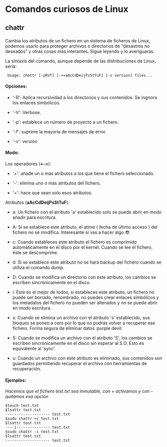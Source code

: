 # Comandos curiosos de Linux
## chattr<p>
 
Cambia los atributos de un fichero en un sistema de ficheros de Linux, podemos usarlo para proteger archivos o directorios de "desastres no deseados" y otras cosas más interantes. Sigue leyendo y lo averiguarás.<p>
La sintaxis del comando, aunque depende de las distribuciones de Linux, sería:<p>
``` Usage: chattr [-pRVf] [-+=aAcCdDeijPsStTuF] [-v version] files...```<p>

#### Opciones:<p>
- '-R': Aplica recursividad a los directorios y sus contenidos. Se ingnora los enlaces simbólicos.<p>
- '-V': Verbose.<p>
- '-p': establece un número de proyecto a un fichero.<p>
- '-f': suprime la mayoría de mensajes de error.<p>
- '-v': versión<p>

#### Modo:
Los operadores (**+-=**):<p>
- '+': añade un o más atributos a los que tiene el fichero seleccionado.<p>
- '-': elimina uno o más atributos del fichero.<p>
- '=': hace que sean solo esos atributos.<p>

Atributos (**aAcCdDeijPsStTuF**):<p>
- a: Un fichero con el atributo 'a' establecido solo se puede abrir en modo añadir para escritura.<p>
- A: Si se establece este atributo, el atime ( fecha de último acceso ) del fichero no se modifica. Interesante si vas a hacer algo :sunglasses: <p>
- c: Cuando estableces este atributo el fichero es comprimido automáticamente en el disco por el kernel. Cuando se lee el fichero, éste se descomprime.<p>
- d: Si se establece este atributo no se hará backup del fichero cuando se utiliza el comando dump.<p>
- D: Cuando se modifica un directorio con este atributo, los cambios se escriben sincrónicamente en el disco.<p>
- i: Este es el mejor de todos, si estableces este atributo, un fichero no puede ser borrado, renombrado, no puedes crear enlaces simbólicos y los metadatos del fichero no pueden ser alterados y no se puede abrir en modo escritura.<p>
- s: Cuando se elimina un archivo con el atributo 's' establecido, sus bloques se ponen a cero por lo que no podrás volver a recuperar ese fichero. Forma segura de eliminar datos :purple devil:<p>
- S: Cuando se modifica un archivo con el atributo 'S', los cambios se escriben sincrónicamente en el disco sin esperar al S.O. Esto es equivalente al 'sync'.<p>
- u: Cuando un archivo con este atributo es eliminado, sus contenidos son guardados permitiendo recuperar el archivo con herramientas de recuperación.<p>

#### Ejemplos:
*Hacemos que el fichero test.txt sea inmutable, con + activamos y con - quitamos esa opción*
```
$touch test.txt
$lsattr test.txt 
-------------------- test.txt
$sudo chattr +i test.txt
$lsattr test.txt 
----i--------------- test.txt
$sudo chattr -i test.txt
$lsattr test.txt 
-------------------- test.txt
```
